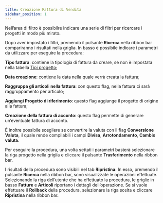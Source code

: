 ```yaml
---
title: Creazione Fattura di Vendita
sidebar_position: 1
---
```


Nell’area di filtro è possibilre indicare una serie di filtri per ricercare i progetti in modo più mirato.

Dopo aver impostato i filtri, premendo il pulsante **Ricerca** nella ribbon bar compariranno i risultati nella griglia. 
In basso è possibile indicare i parametri da utilizzare per eseguire la procedura:

**Tipo fattura**: contiene la tipologia di fattura da creare, se non è impostata nella tabella [Tipi progetto](/docs/configurations/tables/project-management/project-type/);

**Data creazione**: contiene la data nella quale verrà creata la fattura;

**Raggruppa gli articoli nella fattura**: con questo flag, nella fattura ci sarà raggruppamento per articolo;

**Aggiungi Progetto di riferimento**: questo flag aggiunge il progetto di origine alla fattura;

**Creazione della fattura di acconto**: questo flag permette di generare un’eventuale fattura di acconto.

È inoltre possibile scegliere se convertire la valuta con il flag **Conversione Valuta**, il quale rende compilabili i campi **Divisa**, **Arrotondamento**, **Cambio valuta**.

Per eseguire la procedura, una volta settati i parametri basterà selezionare la riga progetto nella griglia e cliccare il pulsante **Trasferimento** nella ribbon bar.

I risultati della procedura sono visibili nel tab **Ripristina**. In esso, premendo il pulsante **Ricerca** nella ribbon bar, sono visualizzate le operazioni effettuate. Selezionando la riga dell’utente che ha effettuato la procedura, le griglie in basso **Fatture** e **Articoli** riportano i dettagli dell’operazione.
Se si vuole effettuare il **Rollback** della procedura, selezionare la riga scelta e cliccare **Ripristina** nella ribbon bar.



